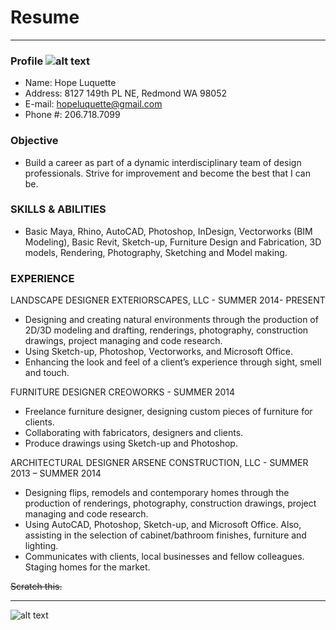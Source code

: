 # Resume
*****
### Profile ![alt text](http://www.peelpoints.com/Images/female-generic-profile.png "Logo Title Text 1")
+ Name: Hope Luquette
+ Address: 8127 149th PL NE, Redmond WA 98052
+ E-mail: [hopeluquette@gmail.com](mailto:hopeluquette@gmail.com)
+ Phone #: 206.718.7099
### Objective
+ Build a career as part of a dynamic interdisciplinary team of design professionals. Strive for improvement and become the best that I can be.

### SKILLS & ABILITIES 
+ Basic Maya, Rhino, AutoCAD, Photoshop, InDesign, Vectorworks (BIM Modeling), Basic Revit, Sketch-up, Furniture Design and Fabrication, 3D models, Rendering, Photography, Sketching and Model making.

### EXPERIENCE
LANDSCAPE DESIGNER EXTERIORSCAPES, LLC - SUMMER 2014- PRESENT
+ Designing and creating natural environments through the production of 2D/3D modeling and drafting, renderings, photography, construction drawings, project managing and code research. 
+ Using Sketch-up, Photoshop, Vectorworks, and Microsoft Office. 
+ Enhancing the look and feel of a client’s experience through sight, smell and touch.

FURNITURE DESIGNER CREOWORKS - SUMMER 2014
+ Freelance furniture designer, designing custom pieces of furniture for clients. 
+ Collaborating with fabricators, designers and clients. 
+ Produce drawings using Sketch-up and Photoshop.

ARCHITECTURAL DESIGNER ARSENE CONSTRUCTION, LLC - SUMMER 2013 – SUMMER 2014
+ Designing flips, remodels and contemporary homes through the production of renderings, photography, construction drawings, project managing and code research. 
+ Using AutoCAD, Photoshop, Sketch-up, and Microsoft Office. Also, assisting in the selection of cabinet/bathroom finishes, furniture and lighting. 
+ Communicates with clients, local businesses and fellow colleagues. Staging homes for the market.

~~Scratch this.~~
*****



![alt text](http://www.peelpoints.com/Images/female-generic-profile.png "Logo Title Text 1")
